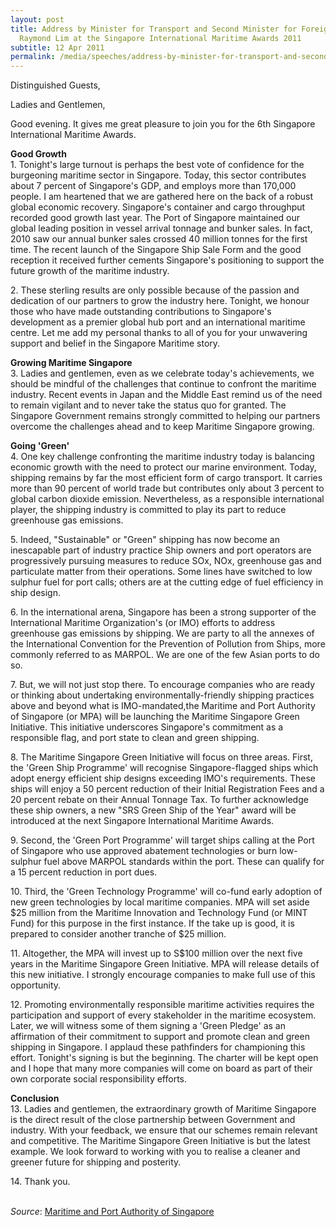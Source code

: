 ```yaml
---
layout: post
title: Address by Minister for Transport and Second Minister for Foreign Affairs
  Raymond Lim at the Singapore International Maritime Awards 2011
subtitle: 12 Apr 2011
permalink: /media/speeches/address-by-minister-for-transport-and-second-minister-for-foreign-affairs-raymond-lim-at-the-singapore-international-maritime-awards-2011-12-april-2011/
---
```

Distinguished Guests,

Ladies and Gentlemen,

Good evening. It gives me great pleasure to join you for the 6th Singapore International Maritime Awards.

**Good Growth**  
1.&nbsp;Tonight's large turnout is perhaps the best vote of confidence for the burgeoning maritime sector in Singapore. Today, this sector contributes about 7 percent of Singapore's GDP, and employs more than 170,000 people. I am heartened that we are gathered here on the back of a robust global economic recovery. Singapore's container and cargo throughput recorded good growth last year. The Port of Singapore maintained our global leading position in vessel arrival tonnage and bunker sales. In fact, 2010 saw our annual bunker sales crossed 40 million tonnes for the first time. The recent launch of the Singapore Ship Sale Form and the good reception it received further cements Singapore's positioning to support the future growth of the maritime industry.

2.&nbsp;These sterling results are only possible because of the passion and dedication of our partners to grow the industry here. Tonight, we honour those who have made outstanding contributions to Singapore's development as a premier global hub port and an international maritime centre. Let me add my personal thanks to all of you for your unwavering support and belief in the Singapore Maritime story.

**Growing Maritime Singapore**  
3.&nbsp;Ladies and gentlemen, even as we celebrate today's achievements, we should be mindful of the challenges that continue to confront the maritime industry. Recent events in Japan and the Middle East remind us of the need to remain vigilant and to never take the status quo for granted. The Singapore Government remains strongly committed to helping our partners overcome the challenges ahead and to keep Maritime Singapore growing.

**Going 'Green'**  
4.&nbsp;One key challenge confronting the maritime industry today is balancing economic growth with the need to protect our marine environment. Today, shipping remains by far the most efficient form of cargo transport. It carries more than 90 percent of world trade but contributes only about 3 percent to global carbon dioxide emission. Nevertheless, as a responsible international player, the shipping industry is committed to play its part to reduce greenhouse gas emissions.

5.&nbsp;Indeed, "Sustainable" or "Green" shipping has now become an inescapable part of industry practice Ship owners and port operators are progressively pursuing measures to reduce SOx, NOx, greenhouse gas and particulate matter from their operations. Some lines have switched to low sulphur fuel for port calls; others are at the cutting edge of fuel efficiency in ship design.

6.&nbsp;In the international arena, Singapore has been a strong supporter of the International Maritime Organization's (or IMO) efforts to address greenhouse gas emissions by shipping. We are party to all the annexes of the International Convention for the Prevention of Pollution from Ships, more commonly referred to as MARPOL. We are one of the few Asian ports to do so.

7.&nbsp;But, we will not just stop there. To encourage companies who are ready or thinking about undertaking environmentally-friendly shipping practices above and beyond what is IMO-mandated,the Maritime and Port Authority of Singapore (or MPA) will be launching the Maritime Singapore Green Initiative. This initiative underscores Singapore's commitment as a responsible flag, and port state to clean and green shipping.

8.&nbsp;The Maritime Singapore Green Initiative will focus on three areas. First, the 'Green Ship Programme' will recognise Singapore-flagged ships which adopt energy efficient ship designs exceeding IMO's requirements. These ships will enjoy a 50 percent reduction of their Initial Registration Fees and a 20 percent rebate on their Annual Tonnage Tax. To further acknowledge these ship owners, a new "SRS Green Ship of the Year" award will be introduced at the next Singapore International Maritime Awards.

9.&nbsp;Second, the 'Green Port Programme' will target ships calling at the Port of Singapore who use approved abatement technologies or burn low-sulphur fuel above MARPOL standards within the port. These can qualify for a 15 percent reduction in port dues.

10.&nbsp;Third, the 'Green Technology Programme' will co-fund early adoption of new green technologies by local maritime companies. MPA will set aside $25 million from the Maritime Innovation and Technology Fund (or MINT Fund) for this purpose in the first instance. If the take up is good, it is prepared to consider another tranche of $25 million.

11.&nbsp;Altogether, the MPA will invest up to S$100 million over the next five years in the Maritime Singapore Green Initiative. MPA will release details of this new initiative. I strongly encourage companies to make full use of this opportunity.

12.&nbsp;Promoting environmentally responsible maritime activities requires the participation and support of every stakeholder in the maritime ecosystem. Later, we will witness some of them signing a 'Green Pledge' as an affirmation of their commitment to support and promote clean and green shipping in Singapore. I applaud these pathfinders for championing this effort. Tonight's signing is but the beginning. The charter will be kept open and I hope that many more companies will come on board as part of their own corporate social responsibility efforts.

**Conclusion**  
13.&nbsp;Ladies and gentlemen, the extraordinary growth of Maritime Singapore is the direct result of the close partnership between Government and industry. With your feedback, we ensure that our schemes remain relevant and competitive. The Maritime Singapore Green Initiative is but the latest example. We look forward to working with you to realise a cleaner and greener future for shipping and posterity.

14.&nbsp;Thank you.
<br><br>

*Source*: [<a href="https://www.mpa.gov.sg/media-centre/details/address-by-mr-raymond-lim-minister-for-transport-and-second-minister-for-foreign-affairs-at-the-singapore-international-maritime-awards-2011-on-tuesday-12-april-2011-7-00pm-in-the-island-ballroom-shangri-la-hotel" target="_blank">Maritime and Port Authority of Singapore</a>](https://www.mpa.gov.sg/media-centre/details/address-by-mr-raymond-lim-minister-for-transport-and-second-minister-for-foreign-affairs-at-the-singapore-international-maritime-awards-2011-on-tuesday-12-april-2011-7-00pm-in-the-island-ballroom-shangri-la-hotel)